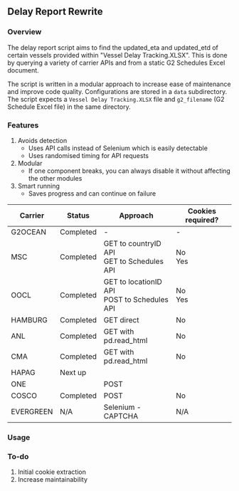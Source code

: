 ## Delay Report Rewrite

### Overview

The delay report script aims to find the updated_eta and updated_etd of certain vessels provided within "Vessel Delay Tracking.XLSX". This is done by querying a variety of carrier APIs and from a static G2 Schedules Excel document.

The script is written in a modular approach to increase ease of maintenance and improve code quality. Configurations are stored in a `data` subdirectory. The script expects a `Vessel Delay Tracking.XLSX` file and `g2_filename` (G2 Schedule Excel file) in the same directory.

### Features

1. Avoids detection
   - Uses API calls instead of Selenium which is easily detectable
   - Uses randomised timing for API requests
2. Modular
   - If one component breaks, you can always disable it without affecting the other modules
3. Smart running
   - Saves progress and can continue on failure

| Carrier   | Status    | Approach                                         | Cookies required? |
| --------- | --------- | ------------------------------------------------ | ----------------- |
| G2OCEAN   | Completed | -                                                | -                 |
| MSC       | Completed | GET to countryID API <br> GET to Schedules API   | No <br> Yes       |
| OOCL      | Completed | GET to locationID API <br> POST to Schedules API | No <br> Yes       |
| HAMBURG   | Completed | GET direct                                       | No                |
| ANL       | Completed | GET with pd.read_html                            | No                |
| CMA       | Completed | GET with pd.read_html                            | No                |
| HAPAG     | Next up   |                                                  |                   |
| ONE       |           | POST                                             |                   |
| COSCO     | Completed | POST                                             | No                |
| EVERGREEN | N/A       | Selenium - CAPTCHA                               | N/A               |

### Usage

### To-do

1. Initial cookie extraction
2. Increase maintainability

